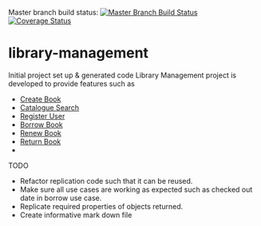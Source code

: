 Master branch build status: [![Master Branch Build Status](https://travis-ci.org/harithan81/library-management.svg?branch=master)](https://travis-ci.org/harithan81/library-management)
[![Coverage Status](https://coveralls.io/repos/harithan81/library-management/badge.svg)](https://coveralls.io/r/harithan81/library-management)
# library-management
Initial project set up &amp; generated code
Library Management project is developed to provide features such as
- [Create Book](https://github.com/harithan81/library-management/blob/master/Docs/CreateBook.docx)
- [Catalogue Search](https://github.com/harithan81/library-management/blob/master/Docs/CatalogueSearch.docx)
- [Register User](https://github.com/harithan81/library-management/blob/master/Docs/RegisterUser.docx)
- [Borrow Book](https://github.com/harithan81/library-management/blob/master/Docs/Borrow.docx)
- [Renew Book](https://github.com/harithan81/library-management/blob/master/Docs/Renew.docx)
- [Return Book](https://github.com/harithan81/library-management/blob/master/Docs/ReturnBook.docx)
- 
TODO

- Refactor replication code such that it can be reused.
- Make sure all use cases are working as expected such as checked out date in borrow use case.
- Replicate required properties of objects returned.
- Create informative mark down file
